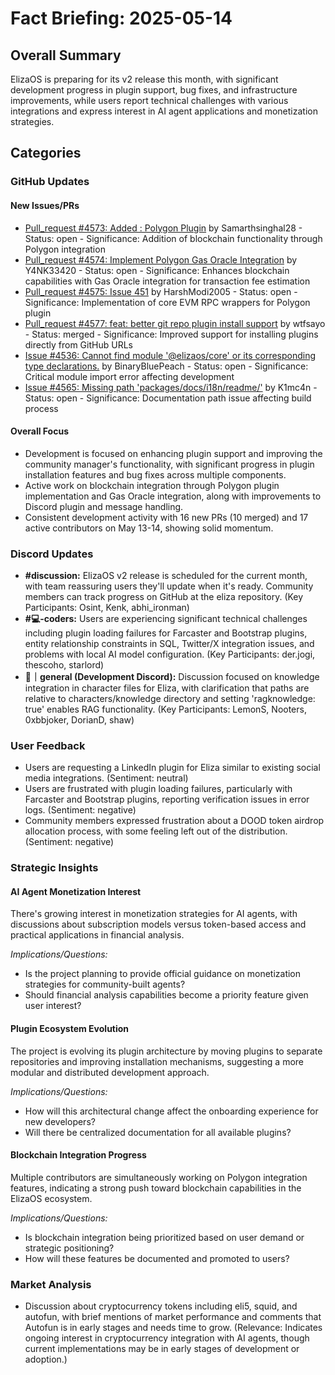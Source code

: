 # Fact Briefing: 2025-05-14

## Overall Summary
ElizaOS is preparing for its v2 release this month, with significant development progress in plugin support, bug fixes, and infrastructure improvements, while users report technical challenges with various integrations and express interest in AI agent applications and monetization strategies.

## Categories

### GitHub Updates

#### New Issues/PRs
- [Pull_request #4573: Added : Polygon Plugin](https://github.com/elizaOS/eliza/pull/4573) by Samarthsinghal28 - Status: open - Significance: Addition of blockchain functionality through Polygon integration
- [Pull_request #4574: Implement Polygon Gas Oracle Integration](https://github.com/elizaOS/eliza/pull/4574) by Y4NK33420 - Status: open - Significance: Enhances blockchain capabilities with Gas Oracle integration for transaction fee estimation
- [Pull_request #4575: Issue 451](https://github.com/elizaOS/eliza/pull/4575) by HarshModi2005 - Status: open - Significance: Implementation of core EVM RPC wrappers for Polygon plugin
- [Pull_request #4577: feat: better git repo plugin install support](https://github.com/elizaOS/eliza/pull/4577) by wtfsayo - Status: merged - Significance: Improved support for installing plugins directly from GitHub URLs
- [Issue #4536: Cannot find module '@elizaos/core' or its corresponding type declarations.](https://github.com/elizaOS/eliza/issues/4536) by BinaryBluePeach - Status: open - Significance: Critical module import error affecting development
- [Issue #4565: Missing path 'packages/docs/i18n/readme/'](https://github.com/elizaOS/eliza/issues/4565) by K1mc4n - Status: open - Significance: Documentation path issue affecting build process

#### Overall Focus
- Development is focused on enhancing plugin support and improving the community manager's functionality, with significant progress in plugin installation features and bug fixes across multiple components.
- Active work on blockchain integration through Polygon plugin implementation and Gas Oracle integration, along with improvements to Discord plugin and message handling.
- Consistent development activity with 16 new PRs (10 merged) and 17 active contributors on May 13-14, showing solid momentum.

### Discord Updates
- **#discussion:** ElizaOS v2 release is scheduled for the current month, with team reassuring users they'll update when it's ready. Community members can track progress on GitHub at the eliza repository. (Key Participants: Osint, Kenk, abhi_ironman)
- **#💻-coders:** Users are experiencing significant technical challenges including plugin loading failures for Farcaster and Bootstrap plugins, entity relationship constraints in SQL, Twitter/X integration issues, and problems with local AI model configuration. (Key Participants: der.jogi, thescoho, starlord)
- **💬｜general (Development Discord):** Discussion focused on knowledge integration in character files for Eliza, with clarification that paths are relative to characters/knowledge directory and setting 'ragknowledge: true' enables RAG functionality. (Key Participants: LemonS, Nooters, 0xbbjoker, DorianD, shaw)

### User Feedback
- Users are requesting a LinkedIn plugin for Eliza similar to existing social media integrations. (Sentiment: neutral)
- Users are frustrated with plugin loading failures, particularly with Farcaster and Bootstrap plugins, reporting verification issues in error logs. (Sentiment: negative)
- Community members expressed frustration about a DOOD token airdrop allocation process, with some feeling left out of the distribution. (Sentiment: negative)

### Strategic Insights

#### AI Agent Monetization Interest
There's growing interest in monetization strategies for AI agents, with discussions about subscription models versus token-based access and practical applications in financial analysis.

*Implications/Questions:*
  - Is the project planning to provide official guidance on monetization strategies for community-built agents?
  - Should financial analysis capabilities become a priority feature given user interest?

#### Plugin Ecosystem Evolution
The project is evolving its plugin architecture by moving plugins to separate repositories and improving installation mechanisms, suggesting a more modular and distributed development approach.

*Implications/Questions:*
  - How will this architectural change affect the onboarding experience for new developers?
  - Will there be centralized documentation for all available plugins?

#### Blockchain Integration Progress
Multiple contributors are simultaneously working on Polygon integration features, indicating a strong push toward blockchain capabilities in the ElizaOS ecosystem.

*Implications/Questions:*
  - Is blockchain integration being prioritized based on user demand or strategic positioning?
  - How will these features be documented and promoted to users?

### Market Analysis
- Discussion about cryptocurrency tokens including eli5, squid, and autofun, with brief mentions of market performance and comments that Autofun is in early stages and needs time to grow. (Relevance: Indicates ongoing interest in cryptocurrency integration with AI agents, though current implementations may be in early stages of development or adoption.)